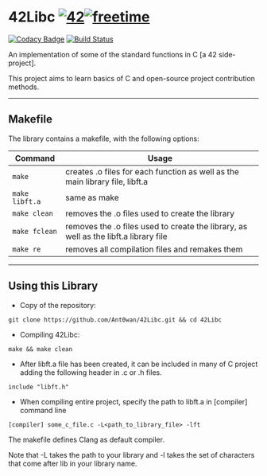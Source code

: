 # 42Libc [![42](https://i.imgur.com/9NXfcit.jpg)](i.imgur.com/9NXfcit.jpg)[![freetime](https://i.imgur.com/8IcDLkc.png)](i.imgur.com/8IcDLkc.png)

[![Codacy Badge](https://api.codacy.com/project/badge/Grade/72deeb1e890b4bd490676de2ccd1cc91)](https://www.codacy.com/app/Ant0wan/42Libc?utm_source=github.com&amp;utm_medium=referral&amp;utm_content=Ant0wan/42Libc&amp;utm_campaign=Badge_Grade)
[![Build Status](https://travis-ci.com/Ant0wan/42Libc.svg?branch=master)](https://travis-ci.com/Ant0wan/42Libc)

An implementation of some of the standard functions in C [a 42 side-project].

This project aims to learn basics of C and open-source project contribution methods.

---

## Makefile

The library contains a makefile, with the following options:

| Command | Usage |
| --- | --- |
| `make` | creates .o files for each function as well as the main library file, libft.a |
| `make libft.a` | same as make |
| `make clean` | removes the .o files used to create the library |
| `make fclean` | removes the .o files used to create the library, as well as the libft.a library file |
| `make re` | removes all compilation files and remakes them |

---

## Using this Library

- Copy of the repository:

```shell=
git clone https://github.com/Ant0wan/42Libc.git && cd 42Libc
```

- Compiling 42Libc:

```shell=
make && make clean
```

- After libft.a file has been created, it can be included in many of C project adding the following header in .c or .h files.

```shell=
include "libft.h"
```

- When compiling entire project, specify the path to libft.a in [compiler] command line

```shell=
[compiler] some_c_file.c -L<path_to_library_file> -lft
```

The makefile defines Clang as default compiler.

Note that -L takes the path to your library and -l takes the set of characters that come after lib in your library name.

